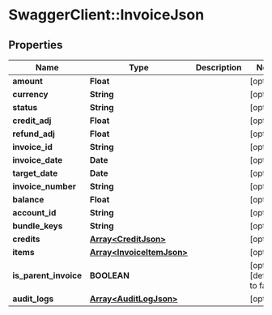 # SwaggerClient::InvoiceJson

## Properties
Name | Type | Description | Notes
------------ | ------------- | ------------- | -------------
**amount** | **Float** |  | [optional] 
**currency** | **String** |  | [optional] 
**status** | **String** |  | [optional] 
**credit_adj** | **Float** |  | [optional] 
**refund_adj** | **Float** |  | [optional] 
**invoice_id** | **String** |  | [optional] 
**invoice_date** | **Date** |  | [optional] 
**target_date** | **Date** |  | [optional] 
**invoice_number** | **String** |  | [optional] 
**balance** | **Float** |  | [optional] 
**account_id** | **String** |  | [optional] 
**bundle_keys** | **String** |  | [optional] 
**credits** | [**Array&lt;CreditJson&gt;**](CreditJson.md) |  | [optional] 
**items** | [**Array&lt;InvoiceItemJson&gt;**](InvoiceItemJson.md) |  | [optional] 
**is_parent_invoice** | **BOOLEAN** |  | [optional] [default to false]
**audit_logs** | [**Array&lt;AuditLogJson&gt;**](AuditLogJson.md) |  | [optional] 


